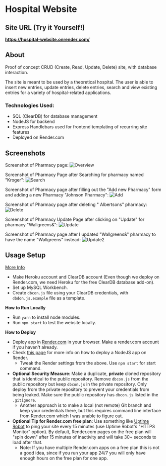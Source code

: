 # Hospital Website

## Site URL (Try it Yourself!)
**https://hospital-website.onrender.com/**

## About
Proof of concept CRUD (Create, Read, Update, Delete) site, with database interaction.

The site is meant to be used by a theoretical hospital. The user is able to insert new entries, update entries, delete entries, search and view existing entries for a variety of hospital-related applications.

 ### Technologies Used:
 * SQL (ClearDB) for database management
 * NodeJS for backend
 * Express Handlebars used for frontend templating of recurring site features
 * Deployed on Render.com

## Screenshots

Screenshot of Pharmacy page:
![Overview](https://media.discordapp.net/attachments/833505136290299935/993971873102712952/unknown.png?width=715&height=670)

Screenshot of Pharmacy Page after Searching for pharmacy named "Kroger":
![Search](https://media.discordapp.net/attachments/833505136290299935/993972274262720532/unknown.png?width=729&height=670
)

Screenshot of Pharmacy page after filling out the "Add new Pharmacy" form and adding a new Pharmacy "Johnson Pharmacy": ![Add](https://media.discordapp.net/attachments/833505136290299935/993972712802369556/unknown.png?width=770&height=670)

Screenshot of Pharmacy page after deleting " Albertsons" pharmacy:
![Delete](https://media.discordapp.net/attachments/833505136290299935/993973355545890867/unknown.png?width=796&height=670)

Screenshot of Pharmacy Update Page after clicking on "Update" for pharmacy "Wallgreens&":
![Update](https://media.discordapp.net/attachments/833505136290299935/993973421958504469/unknown.png)

Screenshot of Pharmacy page after I updated "Wallgreens&" pharmacy to have the name "Wallgreens" instead:
![Update2](https://media.discordapp.net/attachments/833505136290299935/993973534525239436/unknown.png?width=749&height=670)

## Usage Setup
[More Info](https://youtu.be/ZZp0VIjTsbM)

* Make Heroku account and ClearDB account (Even though we deploy on Render.com, we need Heroku for the free ClearDB database add-on).
* Set up MySQL Workbench.
* Create `dbcon.js` file using your ClearDB credentials, with `dbdon.js.example` file as a template.

**How to Run Locally**

* Run `yarn` to install node modules.
* Run `npm start` to test the website locally.

**How to Deploy**
* Deploy app in [Render.com](https://render.com/) in your browser. Make a render.com account if you haven't already.
* Check [this page](https://render.com/docs/deploy-node-express-app) for more info on how to deploy a NodeJS app on Render.
	* Tweak the Render settings from the above. Use `npm start` for start command.
* **Optional Security Measure**: Make a duplicate, **private** cloned repository that is identical to the public repository. Remove `dbcon.js` from the public repository but keep `dbcon.js` in the private repository. Only deploy from the private repository to prevent your credentials from being leaked. Make sure the public repository has `dbcon.js` listed in the `.gitignore`.
	* Another approach is to make a local (not remote) Git branch and keep your credentials there, but this requires command line interface from Render.com which I was unable to figure out.
* **Optional Tip for Render.com free plan**: Use something like [Uptime Robot](https://uptimerobot.com/) to ping your site every 15 minutes (use Uptime Robot's "HTTPS Monitor" option). By default, Render.com pages on the free plan will "spin down" after 15 minutes of inactivity and will take 30+ seconds to load after that.
	* Note: If you have multiple Render.com apps on a free plan this is not a good idea, since if you run your app 24/7 you will only have enough hours on the free plan for one app.